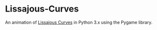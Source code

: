 # Lissajous-Curves
An animation of [Lissajous Curves](https://en.wikipedia.org/wiki/Lissajous_curve) in Python 3.x using the Pygame library.
